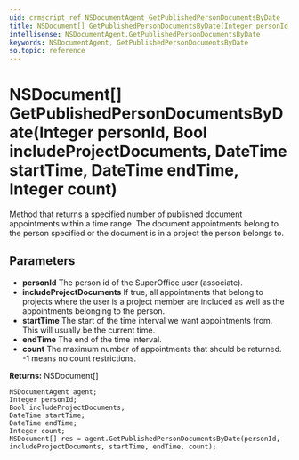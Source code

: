 ```yaml
---
uid: crmscript_ref_NSDocumentAgent_GetPublishedPersonDocumentsByDate
title: NSDocument[] GetPublishedPersonDocumentsByDate(Integer personId, Bool includeProjectDocuments, DateTime startTime, DateTime endTime, Integer count)
intellisense: NSDocumentAgent.GetPublishedPersonDocumentsByDate
keywords: NSDocumentAgent, GetPublishedPersonDocumentsByDate
so.topic: reference
---
```


# NSDocument[] GetPublishedPersonDocumentsByDate(Integer personId, Bool includeProjectDocuments, DateTime startTime, DateTime endTime, Integer count)

Method that returns a specified number of published document appointments within a time range. The document appointments belong to the person specified or the document is in a project the person belongs to. 

## Parameters

* **personId** The person id of the SuperOffice user (associate).
* **includeProjectDocuments** If true, all appointments that belong to projects where the user is a project member are included as well as the appointments belonging to the person.
* **startTime** The start of the time interval we want appointments from. This will usually be the current time.
* **endTime** The end of the time interval.
* **count** The maximum number of appointments that should be returned. -1 means no count restrictions.

**Returns:** NSDocument[]

```crmscript
NSDocumentAgent agent;
Integer personId;
Bool includeProjectDocuments;
DateTime startTime;
DateTime endTime;
Integer count;
NSDocument[] res = agent.GetPublishedPersonDocumentsByDate(personId, includeProjectDocuments, startTime, endTime, count);
```

